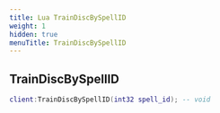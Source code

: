 ```yaml
---
title: Lua TrainDiscBySpellID
weight: 1
hidden: true
menuTitle: TrainDiscBySpellID
---
```

## TrainDiscBySpellID
```lua
client:TrainDiscBySpellID(int32 spell_id); -- void
```
